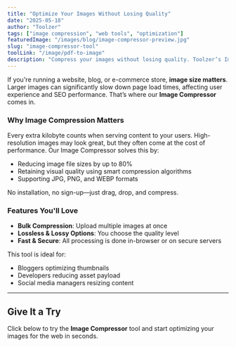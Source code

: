 ```yaml
---
title: "Optimize Your Images Without Losing Quality"
date: "2025-05-18"
author: "Toolzer"
tags: ["image compression", "web tools", "optimization"]
featuredImage: "/images/blog/image-compressor-preview.jpg"
slug: "image-compressor-tool"
toolLink: "/image/pdf-to-image"
description: "Compress your images without losing quality. Toolzer’s Image Compressor helps you speed up your website, improve SEO, and save storage—all with a simple drag-and-drop interface."
---
```


If you're running a website, blog, or e-commerce store, **image size matters**. Larger images can significantly slow down page load times, affecting user experience and SEO performance. That’s where our **Image Compressor** comes in.

### Why Image Compression Matters

Every extra kilobyte counts when serving content to your users. High-resolution images may look great, but they often come at the cost of performance. Our Image Compressor solves this by:

- Reducing image file sizes by up to 80%
- Retaining visual quality using smart compression algorithms
- Supporting JPG, PNG, and WEBP formats

No installation, no sign-up—just drag, drop, and compress.

### Features You'll Love

- **Bulk Compression**: Upload multiple images at once
- **Lossless & Lossy Options**: You choose the quality level
- **Fast & Secure**: All processing is done in-browser or on secure servers

This tool is ideal for:

- Bloggers optimizing thumbnails
- Developers reducing asset payload
- Social media managers resizing content

---

## Give It a Try

Click below to try the **Image Compressor** tool and start optimizing your images for the web in seconds.
